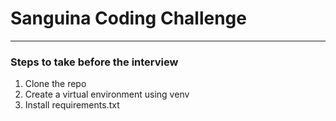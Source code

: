 # Sanguina Coding Challenge

---

### Steps to take before the interview

1. Clone the repo
2. Create a virtual environment using venv
3. Install requirements.txt
